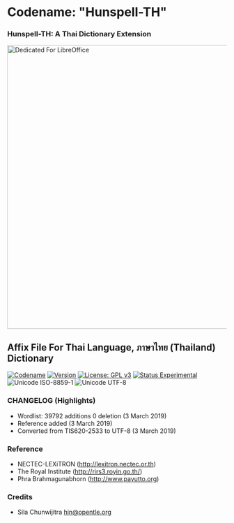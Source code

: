 # Codename: "Hunspell-TH"
### Hunspell-TH: A Thai Dictionary Extension

<div align="left"><img src="https://upload.wikimedia.org/wikipedia/commons/6/6b/Royal_Institute_of_Thailand_Seal.jpg" alt="Dedicated For LibreOffice" title="Dedicated For LibreOffice" height="650" /></div>


## Affix File For Thai Language, ภาษาไทย (Thailand) Dictionary

[![Codename](https://img.shields.io/badge/Codename-Hunspell--TH-black.svg?longCache=true)](https://academic.syafiqhadzir.com/en-MY/research/) [![Version](https://img.shields.io/badge/Version-0.1e-yellowgreen.svg?longCache=true)](https://github.com/SyafiqHadzir/hunspell-th/tree/master/Release) [![License: GPL v3](https://img.shields.io/badge/License-GPL%20v3-blue.svg?longCache=true)](https://www.gnu.org/licenses/gpl-3.0) [![Status Experimental](https://img.shields.io/badge/Status-Experimental-black.svg?longCache=true)](https://github.com/SyafiqHadzir/hunspell-th/releases) ![Unicode ISO-8859-1](https://img.shields.io/badge/Unicode-UTF--8-green.svg?longCache=true) ![Unicode UTF-8](https://img.shields.io/badge/Wordlist-39792%20words-green.svg?longCache=true)

### CHANGELOG (Highlights)

* Wordlist: 39792 additions 0 deletion (3 March 2019) 
* Reference added (3 March 2019)
* Converted from TIS620-2533 to UTF-8 (3 March 2019)

### Reference

* NECTEC-LEXiTRON (http://lexitron.nectec.or.th)
* The Royal Institute (http://rirs3.royin.go.th/)
* Phra Brahmagunabhorn (http://www.payutto.org)

### Credits

* Sila Chunwijitra <hin@opentle.org>
